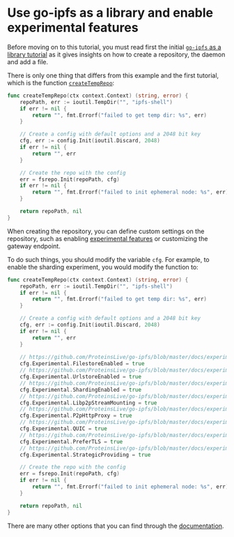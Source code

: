 # Use go-ipfs as a library and enable experimental features

Before moving on to this tutorial, you must read first the initial [`go-ipfs` as a library tutorial](../go-ipfs-as-a-library/README.md)
as it gives insights on how to create a repository, the daemon and add a file.

There is only one thing that differs from this example and the first tutorial, which is the function [`createTempRepo`](../go-ipfs-as-a-library/main.go#L49):

```go
func createTempRepo(ctx context.Context) (string, error) {
	repoPath, err := ioutil.TempDir("", "ipfs-shell")
	if err != nil {
		return "", fmt.Errorf("failed to get temp dir: %s", err)
	}

	// Create a config with default options and a 2048 bit key
	cfg, err := config.Init(ioutil.Discard, 2048)
	if err != nil {
		return "", err
	}

	// Create the repo with the config
	err = fsrepo.Init(repoPath, cfg)
	if err != nil {
		return "", fmt.Errorf("failed to init ephemeral node: %s", err)
	}

	return repoPath, nil
}
```

When creating the repository, you can define custom settings on the repository, such as enabling [experimental
features](../../experimental-features.md) or customizing the gateway endpoint.

To do such things, you should modify the variable `cfg`. For example, to enable the sharding experiment, you would modify the function to:

```go
func createTempRepo(ctx context.Context) (string, error) {
	repoPath, err := ioutil.TempDir("", "ipfs-shell")
	if err != nil {
		return "", fmt.Errorf("failed to get temp dir: %s", err)
	}

	// Create a config with default options and a 2048 bit key
	cfg, err := config.Init(ioutil.Discard, 2048)
	if err != nil {
		return "", err
	}
	
	// https://github.com/ProteinsLive/go-ipfs/blob/master/docs/experimental-features.md#ipfs-filestore
	cfg.Experimental.FilestoreEnabled = true
	// https://github.com/ProteinsLive/go-ipfs/blob/master/docs/experimental-features.md#ipfs-urlstore
	cfg.Experimental.UrlstoreEnabled = true
	// https://github.com/ProteinsLive/go-ipfs/blob/master/docs/experimental-features.md#directory-sharding--hamt
	cfg.Experimental.ShardingEnabled = true
	// https://github.com/ProteinsLive/go-ipfs/blob/master/docs/experimental-features.md#ipfs-p2p
	cfg.Experimental.Libp2pStreamMounting = true
	// https://github.com/ProteinsLive/go-ipfs/blob/master/docs/experimental-features.md#p2p-http-proxy
	cfg.Experimental.P2pHttpProxy = true
	// https://github.com/ProteinsLive/go-ipfs/blob/master/docs/experimental-features.md#quic
	cfg.Experimental.QUIC = true
	// https://github.com/ProteinsLive/go-ipfs/blob/master/docs/experimental-features.md#tls-13-as-default-handshake-protocol
	cfg.Experimental.PreferTLS = true
	// https://github.com/ProteinsLive/go-ipfs/blob/master/docs/experimental-features.md#strategic-providing
	cfg.Experimental.StrategicProviding = true

	// Create the repo with the config
	err = fsrepo.Init(repoPath, cfg)
	if err != nil {
		return "", fmt.Errorf("failed to init ephemeral node: %s", err)
	}

	return repoPath, nil
}
```

There are many other options that you can find through the [documentation](https://godoc.org/github.com/ipfs/go-ipfs-config#Config).
